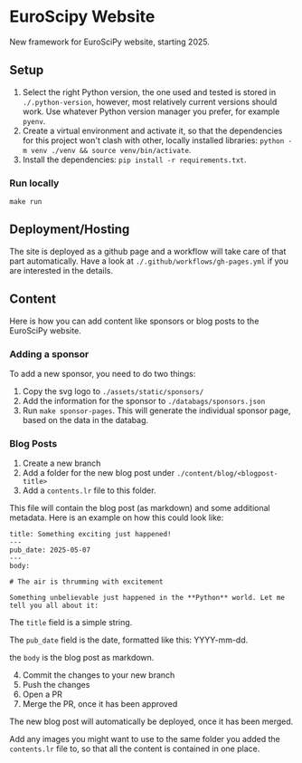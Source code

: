# EuroScipy Website

New framework for EuroSciPy website, starting 2025.

## Setup

1. Select the right Python version, the one used and tested is stored in `./.python-version`, however, most relatively current versions should work. Use whatever Python version manager you prefer, for example `pyenv`.
2. Create a virtual environment and activate it, so that the dependencies for this project won't clash with other, locally installed libraries: `python -m venv ./venv && source venv/bin/activate`.
3. Install the dependencies: `pip install -r requirements.txt`.

### Run locally

`make run`

## Deployment/Hosting

The site is deployed as a github page and a workflow will take care of that part automatically. Have a look at `./.github/workflows/gh-pages.yml` if you are interested in the details.

## Content

Here is how you can add content like sponsors or blog posts to the EuroSciPy website.

### Adding a sponsor

To add a new sponsor, you need to do two things:

1. Copy the svg logo to `./assets/static/sponsors/`
2. Add the information for the sponsor to `./databags/sponsors.json`
3. Run `make sponsor-pages`. This will generate the individual sponsor page, based on the data in the databag.

### Blog Posts

1. Create a new branch
2. Add a folder for the new blog post under `./content/blog/<blogpost-title>`
3. Add a `contents.lr` file to this folder.

This file will contain the blog post (as markdown) and some additional metadata. Here is an example on how this could look like:

```
title: Something exciting just happened!
---
pub_date: 2025-05-07
---
body:

# The air is thrumming with excitement

Something unbelievable just happened in the **Python** world. Let me tell you all about it:
```

The `title` field is a simple string.

The `pub_date` field is the date, formatted like this: YYYY-mm-dd.

the `body` is the blog post as markdown.

4. Commit the changes to your new branch
5. Push the changes
6. Open a PR
7. Merge the PR, once it has been approved

The new blog post will automatically be deployed, once it has been merged.

Add any images you might want to use to the same folder you added the `contents.lr` file to, so that all the content is contained in one place.
